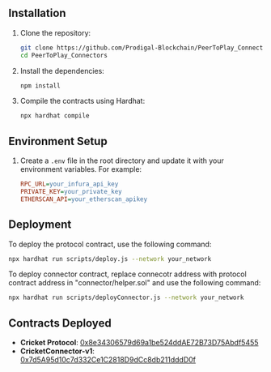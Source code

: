 ## Installation

1. Clone the repository:

   ```sh
   git clone https://github.com/Prodigal-Blockchain/PeerToPlay_Connectors.git
   cd PeerToPlay_Connectors
   ```

2. Install the dependencies:

   ```sh
   npm install
   ```

3. Compile the contracts using Hardhat:
   ```sh
   npx hardhat compile
   ```

## Environment Setup

1. Create a `.env` file in the root directory and update it with your environment variables. For example:

   ```ini
   RPC_URL=your_infura_api_key
   PRIVATE_KEY=your_private_key
   ETHERSCAN_API=your_etherscan_apikey
   ```

## Deployment

To deploy the protocol contract, use the following command:

```sh
npx hardhat run scripts/deploy.js --network your_network
```

To deploy connector contract, replace connecotr address with protocol contract address in "connector/helper.sol" and use the following command:

```sh
npx hardhat run scripts/deployConnector.js --network your_network
```

## Contracts Deployed

- **Cricket Protocol**: [0x8e34306579d69a1be524ddAE72B73D75Abdf5455](https://sepolia.etherscan.io/address/0x8e34306579d69a1be524ddAE72B73D75Abdf5455)
- **CricketConnector-v1**: [0x7d5A95d10c7d332Ce1C2818D9dCc8db211dddD0f](https://sepolia.etherscan.io/address/0x7d5A95d10c7d332Ce1C2818D9dCc8db211dddD0f)
